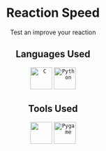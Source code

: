 <div align="center">

# Reaction Speed

Test an improve your reaction
  
</div>

<div align="center">

## Languages Used
  
</div>

<div align="center">
	<code><img width="50" src="https://user-images.githubusercontent.com/25181517/192106070-46255bcf-65e6-4c6b-a296-bf8d0d8fb2a7.png" alt="C" title="C"/></code>
	<code><img width="50" src="https://user-images.githubusercontent.com/25181517/183423507-c056a6f9-1ba8-4312-a350-19bcbc5a8697.png" alt="Python" title="Python"/></code>
</div>

<div align="center">

## Tools Used
  
</div>

<div align="center">

<img src="https://github.com/user-attachments/assets/8be8a977-ab40-4295-9c89-ac729dd6a7ac" width="50">
<code><img width="50" src="https://github.com/marwin1991/profile-technology-icons/assets/76012086/cbaed680-d3a4-4693-9de6-23cdf5345928" alt="Pygame" title="Pygame"/></code>
  
</div>



